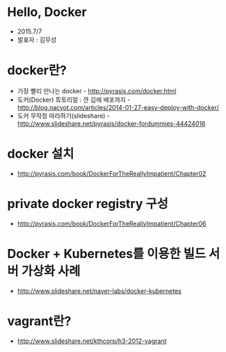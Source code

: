 
# Hello, Docker
* 2015.7/7
* 발표자 : 김무성
 
# docker란?
* 가장 빨리 만나는 docker - http://pyrasis.com/docker.html
* 도커(Docker) 튜토리얼 : 깐 김에 배포까지 - http://blog.nacyot.com/articles/2014-01-27-easy-deploy-with-docker/
* 도커 무작정 따라하기(slideshare) - http://www.slideshare.net/pyrasis/docker-fordummies-44424016


# docker 설치
* http://pyrasis.com/book/DockerForTheReallyImpatient/Chapter02


# private docker registry 구성
* http://pyrasis.com/book/DockerForTheReallyImpatient/Chapter06

# Docker + Kubernetes를 이용한 빌드 서버 가상화 사례
* http://www.slideshare.net/naver-labs/docker-kubernetes

# vagrant란?
* http://www.slideshare.net/kthcorp/h3-2012-vagrant
